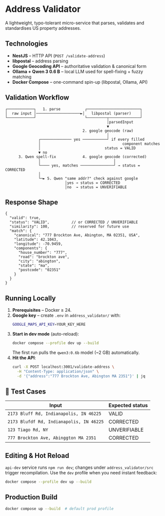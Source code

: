 # Address Validator

A lightweight, typo-tolerant micro-service that parses, validates and standardises US property addresses.

Technologies
------------
- **NestJS** – HTTP API (`POST /validate-address`)
- **libpostal** – address parsing
- **Google Geocoding API** – authoritative validation & canonical form
- **Ollama + Qwen 3 0.6 B** – local LLM used for spell-fixing + fuzzy matching
- **Docker Compose** – one-command spin-up (libpostal, Ollama, API)

Validation Workflow
-------------------
```text
┌────────────┐   1. parse           ┌────────────────────────┐
│  raw input │────────────────────►│   libpostal (parser)    │
└────────────┘                      └─────────┬──────────────┘
                                              │parsedInput
                                              ▼
                                   2. google geocode (raw)
                                              │
               ┌────────────── yes ───────────┘ if every filled
               │                                     component matches
               │                             status = VALID
               ▼ no
      3. Qwen spell-fix            4. google geocode (corrected)
               │                                 │
               └──── yes, matches ───────────────┘ → status = CORRECTED
               │
               └─► 5. Qwen "same addr?" check against google
                           │yes → status = CORRECTED
                           │no  → status = UNVERIFIABLE
```

Response Shape
--------------
```jsonc
{
  "valid": true,
  "status": "VALID",          // or CORRECTED / UNVERIFIABLE
  "similarity": 100,          // reserved for future use
  "match": {
    "canonical": "777 Brockton Ave, Abington, MA 02351, USA",
    "latitude": 42.1043,
    "longitude": -70.9459,
    "components": {
      "house_number": "777",
      "road": "brockton ave",
      "city": "abington",
      "state": "ma",
      "postcode": "02351"
    }
  }
}
```

Running Locally
---------------
1. **Prerequisites** – Docker ≥ 24.
2. **Google key** – create `.env` in `address_validator/` with:
   ```bash
   GOOGLE_MAPS_API_KEY=YOUR_KEY_HERE
   ```
3. **Start in dev mode** (auto-reload):
   ```bash
   docker compose --profile dev up --build
   ```
   The first run pulls the `qwen3:0.6b` model (~2 GB) automatically.
4. **Hit the API**:
   ```bash
   curl -X POST localhost:3001/validate-address \
     -H "Content-Type: application/json" \
     -d '{"address":"777 Brockton Ave, Abington MA 2351"}' | jq
   ```

🧪  Test Cases
--------------
| Input                                           | Expected status |
|-------------------------------------------------|-----------------|
| `2173 Bluff Rd, Indianapolis, IN 46225`         | VALID           |
| `2173 Blufdf Rd, Indianapolis, IN 46225`        | CORRECTED       |
| `123 Tiago Rd, NY`                              | UNVERIFIABLE    |
| `777 Brockton Ave, Abinggton MA 2351`           | CORRECTED       |

Editing & Hot Reload
--------------------
`api-dev` service runs `npm run dev`; changes under `address_validator/src` trigger recompilation. Use the `dev` profile when you need instant feedback:
```bash
docker compose --profile dev up --build
```

Production Build
----------------
```bash
docker compose up --build  # default prod profile
```

# 